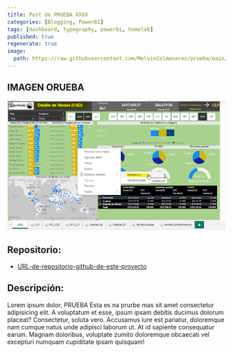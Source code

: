 ```yaml
---
title: Post de PRUEBA XXXX
categories: [Blogging, PowerBI]
tags: [dashboard, typography, powerbi, homelab]
published: true
regenerate: true
image:
  path: https://raw.githubusercontent.com/MelvinColmenares/prueba/main/_PFINAL_IMAGENES/MAPA_DETALLE_USD.png
---
```

## IMAGEN ORUEBA
  ![My helpful screenshot](https://raw.githubusercontent.com/MelvinColmenares/prueba/main/_PFINAL_IMAGENES/MAPA_DETALLE_USD.png)
## Repositorio:
- [URL-de-repositorio-github-de-este-proyecto](https://github.com/MelvinColmenares/prueba)

## Descripción:
Lorem ipsum dolor, PRUEBA  Esta es na prurbe mas sit amet consectetur adipisicing elit. A voluptatum et esse, ipsum ipsam debitis ducimus dolorum placeat? Consectetur, soluta vero. Accusamus iure est pariatur, doloremque nam cumque natus unde adipisci laborum ut. At id sapiente consequatur earum. Magnam doloribus, voluptate zumito doloremque obcaecati vel excepturi numquam cupiditate ipsam quisquam!

